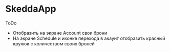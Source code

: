 # SkeddaApp

ToDo
- Отобразить на экране Account свои брони
- На экране Schedule и иконке перехода в акаунт отобразить красный кружок с количеством своих броней
